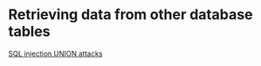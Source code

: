 # Retrieving data from other database tables

[SQL injection UNION attacks](Retrieving%20data%20from%20other%20database%20tables%206926125831e44229bba120dcc8da110b/SQL%20injection%20UNION%20attacks%20bca3552df33f4072b1ee1aaaf77e761c.md)